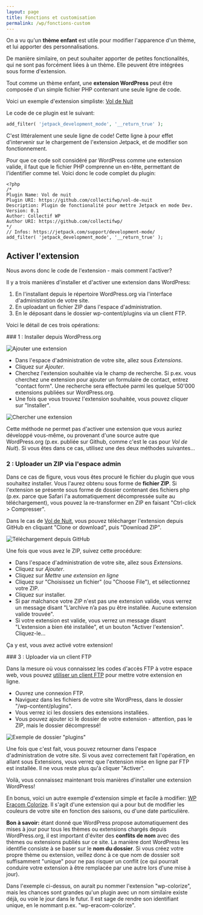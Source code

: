 ```yaml
---
layout: page
title: Fonctions et customisation
permalink: /wp/fonctions-custom
---
```


On a vu qu'un **thème enfant** est utile pour modifier l'apparence d'un thème, et lui apporter des personnalisations.

De manière similaire, on peut souhaiter apporter de petites fonctionalités, qui ne sont pas forcément liées à un thème. Elle peuvent être intégrées sous forme d'extension. 

Tout comme un thème enfant, une **extension WordPress** peut être composée d'un simple fichier PHP contenant une seule ligne de code.

Voici un exemple d'extension simpliste: [Vol de Nuit](https://github.com/collectifwp/vol-de-nuit/)

Le code de ce plugin est le suivant:

```php
add_filter( 'jetpack_development_mode', '__return_true' );
```

C'est littéralement une seule ligne de code! Cette ligne à pour effet d'intervenir sur le chargement de l'extension Jetpack, et de modifier son fonctionnement. 

Pour que ce code soit considéré par WordPress comme une extension valide, il faut que le fichier PHP comprenne un en-tête, permettant de l'identifier comme tel. Voici donc le code complet du plugin:

```
<?php
/*
Plugin Name: Vol de nuit
Plugin URI: https://github.com/collectifwp/vol-de-nuit
Description: Plugin de fonctionalité pour mettre Jetpack en mode Dev.
Version: 0.1
Author: Collectif WP
Author URI: https://github.com/collectifwp/
*/
// Infos: https://jetpack.com/support/development-mode/
add_filter( 'jetpack_development_mode', '__return_true' );
```

## Activer l'extension

Nous avons donc le code de l'extension - mais comment l'activer?

Il y a trois manières d'installer et d'activer une extension dans WordPress:

1. En l'installant depuis le répertoire WordPress.org via l'interface d'administration de votre site.
2. En uploadant un fichier ZIP dans l'espace d'administration.
3. En le déposant dans le dossier wp-content/plugins via un client FTP.

Voici le détail de ces trois opérations:

### 1 : Installer depuis WordPress.org

![Ajouter une extension](/cours-wp/img/ajouter-extension.png)

- Dans l'espace d'administration de votre site, allez sous *Extensions*. 
- Cliquez sur *Ajouter*.
- Cherchez l'extension souhaitée via le champ de recherche. Si p.ex. vous cherchez une extension pour ajouter un formulaire de contact, entrez "contact form". Une recherche sera effectuée parmi les quelque 50'000 extensions publiées sur WordPress.org.
- Une fois que vous trouvez l'extension souhaitée, vous pouvez cliquer sur "Installer".

![Chercher une extension](/cours-wp/img/chercher-extension.png)

Cette méthode ne permet pas d'activer une extension que vous auriez développé vous-même, ou provenant d'une source autre que WordPress.org (p.ex. publiée sur Github, comme c'est le cas pour *Vol de Nuit*). Si vous êtes dans ce cas, utilisez une des deux méthodes suivantes...

### 2 : Uploader un ZIP via l'espace admin

Dans ce cas de figure, vous vous êtes procuré le fichier du plugin que vous souhaitez installer. Vous l'aurez obtenu sous forme de **fichier ZIP**. Si l'extension se présente sous forme de dossier contenant des fichiers php (p.ex. parce que Safari l'a automatiquement décompressée suite au téléchargement), vous pouvez la re-transformer en ZIP en faisant "Ctrl-click > Compresser".

Dans le cas de [Vol de Nuit](https://github.com/collectifwp/vol-de-nuit/), vous pouvez télécharger l'extension depuis GitHub en cliquant "Clone or download", puis "Download ZIP". 

![Téléchargement depuis GitHub](/cours-wp/img/download-from-github.png)

Une fois que vous avez le ZIP, suivez cette procédure:

- Dans l'espace d'administration de votre site, allez sous *Extensions*. 
- Cliquez sur *Ajouter*.
- Cliquez sur *Mettre une extension en ligne*
- Cliquez sur "Choisissez un fichier" (ou "Choose File"), et sélectionnez votre ZIP.
- Cliquez sur installer.
- Si par malchance votre ZIP n'est pas une extension valide, vous verrez un message disant "L’archive n’a pas pu être installée. Aucune extension valide trouvée".
- Si votre extension est valide, vous verrez un message disant "L’extension a bien été installée", et un bouton "Activer l'extension". Cliquez-le...

Ça y est, vous avez activé votre extension!

### 3 : Uploader via un client FTP

Dans la mesure où vous connaissez les codes d'accès FTP à votre espace web, vous pouvez [utiliser un client FTP](https://cours-web.ch/outils/ftp/) pour mettre votre extension en ligne.

* Ouvrez une connexion FTP.
* Naviguez dans les fichiers de votre site WordPress, dans le dossier "/wp-content/plugins".
* Vous verrez ici les dossiers des extensions installées.
* Vous pouvez ajouter ici le dossier de votre extension - attention, pas le ZIP, mais le dossier décompressé!

![Exemple de dossier "plugins"](/cours-wp/img/dossier-plugins-ftp.png)

Une fois que c'est fait, vous pouvez retourner dans l'espace d'administration de votre site. Si vous avez correctement fait l'opération, en allant sous Extensions, vous verrez que l'extension mise en ligne par FTP est installée. Il ne vous reste plus qu'à cliquer "Activer".

Voilà, vous connaissez maintenant trois manières d'installer une extension WordPress!

En bonus, voici un autre exemple d'extension simple et facile à modifier: [WP Eracom Colorize](https://github.com/eracom-gr351/wp-eracom-colorize/). Il s'agit d'une extension qui a pour but de modifier les couleurs de votre site en fonction des saisons, ou d'une date particulière. 

**Bon à savoir:** étant donné que WordPress propose automatiquement des mises à jour pour tous les thèmes ou extensions chargés depuis WordPress.org, il est important d'éviter des **conflits de nom** avec des thèmes ou extensions publiés sur ce site. La manière dont WordPress les identifie consiste à se baser sur le **nom du dossier**. Si vous créez votre propre thème ou extension, veillez donc à ce que nom de dossier soit suffisamment "unique" pour ne pas risquer un conflit (ce qui pourrait conduire votre extension à être remplacée par une autre lors d'une mise à jour).

Dans l'exemple ci-dessus, on aurait pu nommer l'extension "wp-colorize", mais les chances sont grandes qu'un plugin avec un nom similaire existe déjà, ou voie le jour dans le futur. Il est sage de rendre son identifiant unique, en le nommant p.ex. "wp-eracom-colorize".